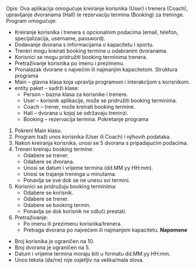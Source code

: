 

Opis:
Ova aplikacija omogućuje kreiranje korisnika (User) i trenera (Coach), upravljanje dvoranama (Hall) te rezervaciju termina (Booking) za treninge. Program omogućuje:
* Kreiranje korisnika i trenera s opcionalnim podacima (email, telefon, specijalizacija, username, password).
* Dodavanje dvorana s informacijama o kapacitetu i sportu.
* Treneri mogu kreirati booking termine u odabranim dvoranama.
* Korisnici se mogu pridružiti booking terminima trenera.
* Pretraživanje korisnika po imenu i prezimenu.
* Pronalazak dvorane s najvećim ili najmanjim kapacitetom.
Struktura programa
* Main – glavna klasa koja upravlja programom i interakcijom s korisnikom.
* entity paket – sadrži klase:
    * Person – bazna klasa za korisnike i trenere.
    * User – korisnik aplikacije, može se pridružiti booking terminima.
    * Coach – trener, može kreirati booking termine.
    * Hall – dvorana u kojoj se održavaju treninzi.
    * Booking – rezervacija termina.
Pokretanje programa
1. Pokreni Main klasu.
2. Program traži unos korisnika (User ili Coach) i njihovih podataka.
3. Nakon kreiranja korisnika, unosi se 5 dvorana s pripadajućim podacima.
4. Treneri kreiraju booking termine:
    * Odabere se trener.
    * Odabere se dvorana.
    * Unosi se datum i vrijeme termina (dd.MM.yy HH:mm).
    * Unosi se trajanje treninga u minutama.
    * Ponavlja se sve dok se ne unesu svi termini.
5. Korisnici se pridružuju booking terminima:
    * Odabere se korisnik.
    * Odabere se trener.
    * Odabere se booking termin.
    * Ponavlja se dok korisnik ne odluči prestati.
6. Pretraživanje:
    * Po imenu ili prezimenu korisnika/trenera.
    * Pretraga dvorana po najvećem ili najmanjem kapacitetu.
**Napomene**
* Broj korisnika je ograničen na 10.
* Broj dvorana je ograničen na 5.
* Datum i vrijeme termina moraju biti u formatu dd.MM.yy HH:mm.
* Unos teksta (da/ne) nije osjetljiv na velika/mala slova.
